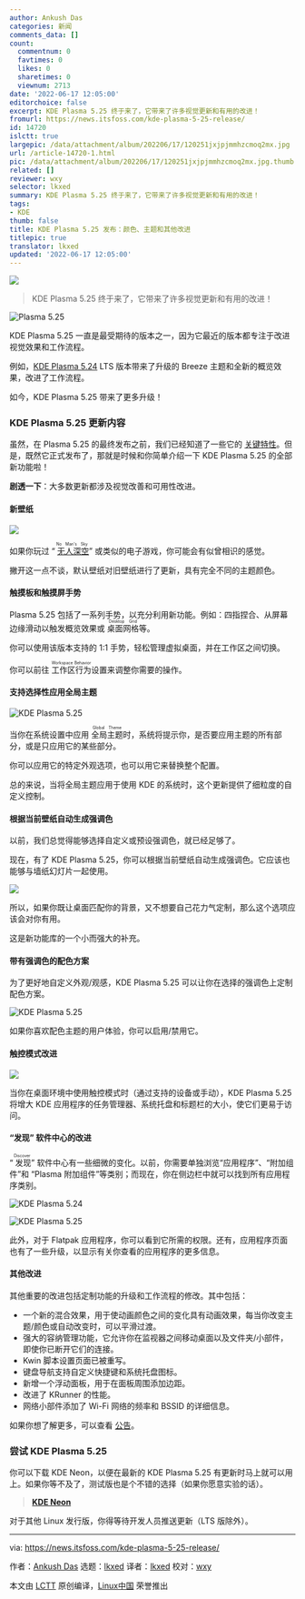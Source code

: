 ```yaml
---
author: Ankush Das
categories: 新闻
comments_data: []
count:
  commentnum: 0
  favtimes: 0
  likes: 0
  sharetimes: 0
  viewnum: 2713
date: '2022-06-17 12:05:00'
editorchoice: false
excerpt: KDE Plasma 5.25 终于来了，它带来了许多视觉更新和有用的改进！
fromurl: https://news.itsfoss.com/kde-plasma-5-25-release/
id: 14720
islctt: true
largepic: /data/attachment/album/202206/17/120251jxjpjmmhzcmoq2mx.jpg
url: /article-14720-1.html
pic: /data/attachment/album/202206/17/120251jxjpjmmhzcmoq2mx.jpg.thumb.jpg
related: []
reviewer: wxy
selector: lkxed
summary: KDE Plasma 5.25 终于来了，它带来了许多视觉更新和有用的改进！
tags:
- KDE
thumb: false
title: KDE Plasma 5.25 发布：颜色、主题和其他改进
titlepic: true
translator: lkxed
updated: '2022-06-17 12:05:00'
---
```


![](/data/attachment/album/202206/17/120251jxjpjmmhzcmoq2mx.jpg)



> 
> KDE Plasma 5.25 终于来了，它带来了许多视觉更新和有用的改进！
> 
> 
> 


![Plasma 5.25](/data/attachment/album/202206/17/120502kriwcr53swinyabl.jpg)


KDE Plasma 5.25 一直是最受期待的版本之一，因为它最近的版本都专注于改进视觉效果和工作流程。


例如，[KDE Plasma 5.24](https://news.itsfoss.com/kde-plasma-5-24-lts-release/) LTS 版本带来了升级的 Breeze 主题和全新的概览效果，改进了工作流程。


如今，KDE Plasma 5.25 带来了更多升级！






### KDE Plasma 5.25 更新内容


虽然，在 Plasma 5.25 的最终发布之前，我们已经知道了一些它的 [关键特性](https://news.itsfoss.com/plasma-5-25-features/)。但是，既然它正式发布了，那就是时候和你简单介绍一下 KDE Plasma 5.25 的全部新功能啦！


**剧透一下**：大多数更新都涉及视觉改善和可用性改进。


#### 新壁纸


![](/data/attachment/album/202206/17/120502yo0300331c1tj7je.jpg)


如果你玩过 “<ruby> <a href="https://www.nomanssky.com/">  无人深空 </a> <rt>  No Man's Sky </rt></ruby>” 或类似的电子游戏，你可能会有似曾相识的感觉。


撇开这一点不谈，默认壁纸对旧壁纸进行了更新，具有完全不同的主题颜色。


#### 触摸板和触摸屏手势


Plasma 5.25 包括了一系列手势，以充分利用新功能。例如：四指捏合、从屏幕边缘滑动以触发概览效果或 <ruby> 桌面网格 <rt>  Desktop Grid </rt></ruby> 等。


你可以使用该版本支持的 1:1 手势，轻松管理虚拟桌面，并在工作区之间切换。


你可以前往 <ruby> 工作区行为 <rt>  Workspace Behavior </rt></ruby> 设置来调整你需要的操作。


#### 支持选择性应用全局主题


![KDE Plasma 5.25](/data/attachment/album/202206/17/120503sei28ej8x0msx5ia.png)


当你在系统设置中应用 <ruby> 全局主题 <rt>  Global Theme </rt></ruby> 时，系统将提示你，是否要应用主题的所有部分，或是只应用它的某些部分。


你可以应用它的特定外观选项，也可以用它来替换整个配置。


总的来说，当将全局主题应用于使用 KDE 的系统时，这个更新提供了细粒度的自定义控制。


#### 根据当前壁纸自动生成强调色


以前，我们总觉得能够选择自定义或预设强调色，就已经足够了。


现在，有了 KDE Plasma 5.25，你可以根据当前壁纸自动生成强调色。它应该也能够与墙纸幻灯片一起使用。


![](/data/attachment/album/202206/17/120503zvkj3y4j4jhqsyvo.jpg)


所以，如果你既让桌面匹配你的背景，又不想要自己花力气定制，那么这个选项应该会对你有用。






这是新功能库的一个小而强大的补充。


#### 带有强调色的配色方案


为了更好地自定义外观/观感，KDE Plasma 5.25 可以让你在选择的强调色上定制配色方案。


![KDE Plasma 5.25](/data/attachment/album/202206/17/120504alt755jljx44snrj.png)


如果你喜欢配色主题的用户体验，你可以启用/禁用它。


#### 触控模式改进


![](/data/attachment/album/202206/17/120504pbfd5q9p3nqxavxv.png)


当你在桌面环境中使用触控模式时（通过支持的设备或手动），KDE Plasma 5.25 将增大 KDE 应用程序的任务管理器、系统托盘和标题栏的大小，使它们更易于访问。


#### “发现” 软件中心的改进


“<ruby> 发现 <rt>  Discover </rt></ruby>” 软件中心有一些细微的变化。以前，你需要单独浏览“应用程序”、“附加组件”和 “Plasma 附加组件”等类别；而现在，你在侧边栏中就可以找到所有应用程序类别。


![KDE Plasma 5.24](/data/attachment/album/202206/17/120505eulcfld4gf616z0w.png)


![KDE Plasma 5.25](/data/attachment/album/202206/17/120505n75zon5ty77zuuzn.png)


此外，对于 Flatpak 应用程序，你可以看到它所需的权限。还有，应用程序页面也有了一些升级，以显示有关你查看的应用程序的更多信息。


#### 其他改进


其他重要的改进包括定制功能的升级和工作流程的修改。其中包括：


* 一个新的混合效果，用于使动画颜色之间的变化具有动画效果，每当你改变主题/颜色或自动改变时，可以平滑过渡。
* 强大的容纳管理功能，它允许你在监视器之间移动桌面以及文件夹/小部件，即使你已断开它们的连接。
* Kwin 脚本设置页面已被重写。
* 键盘导航支持自定义快捷键和系统托盘图标。
* 新增一个浮动面板，用于在面板周围添加边距。
* 改进了 KRunner 的性能。
* 网络小部件添加了 Wi-Fi 网络的频率和 BSSID 的详细信息。


如果你想了解更多，可以查看 [公告](https://kde.org/announcements/plasma/5/5.25.0/)。


### 尝试 KDE Plasma 5.25


你可以下载 KDE Neon，以便在最新的 KDE Plasma 5.25 有更新时马上就可以用上。如果你等不及了，测试版也是个不错的选择（如果你愿意实验的话）。



> 
> **[KDE Neon](https://neon.kde.org/download)**
> 
> 
> 


对于其他 Linux 发行版，你得等待开发人员推送更新（LTS 版除外）。




---


via: <https://news.itsfoss.com/kde-plasma-5-25-release/>


作者：[Ankush Das](https://news.itsfoss.com/author/ankush/) 选题：[lkxed](https://github.com/lkxed) 译者：[lkxed](https://github.com/lkxed) 校对：[wxy](https://github.com/wxy)


本文由 [LCTT](https://github.com/LCTT/TranslateProject) 原创编译，[Linux中国](https://linux.cn/) 荣誉推出